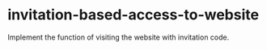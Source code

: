 # invitation-based-access-to-website
Implement the function of visiting the website with invitation code.
